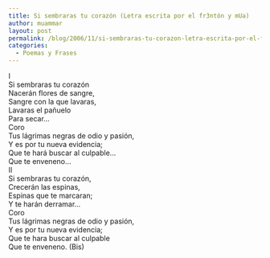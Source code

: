 ```yaml
---
title: Si sembraras tu corazón (Letra escrita por el fr3ntón y mUa)
author: muammar
layout: post
permalink: /blog/2006/11/si-sembraras-tu-corazon-letra-escrita-por-el-fr3nton-y-mua/
categories:
  - Poemas y Frases
---
```

I  
Si sembraras tu corazón  
Nacerán flores de sangre,  
Sangre con la que lavaras,  
Lavaras el pañuelo  
Para secar&#8230;  
Coro  
Tus lágrimas negras de odio y pasión,  
Y es por tu nueva evidencia;  
Que te hará buscar al culpable&#8230;  
Que te enveneno&#8230;  
II  
Si sembraras tu corazón,  
Crecerán las espinas,  
Espinas que te marcaran;  
Y te harán derramar&#8230;  
Coro  
Tus lágrimas negras de odio y pasión,  
Y es por tu nueva evidencia;  
Que te hara buscar al culpable  
Que te enveneno. (Bis)